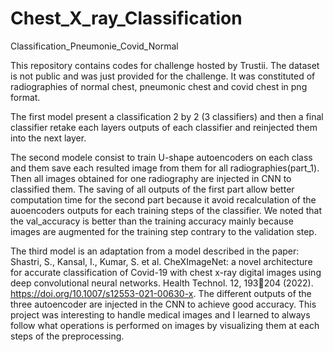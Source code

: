 # Chest_X_ray_Classification
Classification_Pneumonie_Covid_Normal

This repository contains codes for challenge hosted by Trustii. 
The dataset is not public and was just provided for the challenge. It was constituted of radiographies of normal chest, pneumonic chest and covid chest in png format.

The first model present a classification 2 by 2 (3 classifiers) and then a final classifier retake each layers outputs of each classifier and reinjected them into the next layer.

The second modele consist to train U-shape autoencoders on each class and them save each resulted image from them for all radiographies(part_1). Then all images obtained for one radiography are injected in CNN to classified them.
The saving of all outputs of the first part allow better computation time for the second part because it avoid recalculation of the auoencoders outputs for each training steps of the classifier.
We noted that the val_accuracy is better than the training accuracy mainly because images are augmented for the training step contrary to the validation step.

The third model is an adaptation from a model described in the paper: Shastri, S., Kansal, I., Kumar, S. et al. CheXImageNet: a novel architecture for accurate classification of Covid-19 with chest x-ray digital images using deep convolutional neural networks. Health Technol. 12, 193204 (2022). https://doi.org/10.1007/s12553-021-00630-x.
The different outputs of the three autoencoder are injected in the CNN to achieve good accuracy.
This project was interesting to handle medical images and I learned to always follow what operations is performed on images by visualizing them at each steps of the preprocessing.
